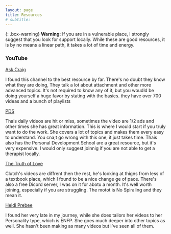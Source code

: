 ```yaml
---
layout: page
title: Resources
# subtitle: 
---
```


{: .box-warning}
**Warning:** If you are in a vulnerable place, I strongly suggest that you look for support locally. 
While these are good resources, it is by no means a linear path, it takes a lot of time and energy.



### YouTube


[Ask Craig](https://www.youtube.com/channel/UCO60mX6WGDgrk0R27c8COKQ)

I found this channel to the best resource by far. There's no doubt they know what they are doing, They talk a lot about attachment and other more advanced topics. It's not required to know any of it, but you woudld be doing yourself a huge favor by stating with the basics. they have over 700 videas and a bunch of playlists

[PDS](https://www.youtube.com/channel/UCHQ4lSaKRap5HyrpitrTOhQ)

Thais daily videos are hit or miss, sometimes the video are 1/2 ads and other times she has great information. This is where I would start if you truly want to do the work. She covers a lot of topics and makes them every easy to understand. You cna;t go wrong with this one, it just takes time. Thais also has the Personal Development School are a great resource, but it's very expensive. I would only suggest joinnig if you are not able to get a therapist locally.


[The Truth of Love](https://www.youtube.com/c/TheTruthofLove)

Clutch's videos are diffrent then the rest, he's looking at thigns from less of a textbook place, which I found to be a nice change ge of pace.
There's also a free Dicord server, I was on it for abotu a month. It's well worth joining, especially if you are struggling. The motot is No Spiraling and they mean it.

[Heidi Prebee](https://www.youtube.com/channel/UCqX3KQWXJll7_6orfHFuqBQ)

I found her very late in my journey, while she does tailors her videos to her Personality type, which is ENFP. She goes much deeper into other topics as well. She hasn't been making as many videos but I've seen all of them.